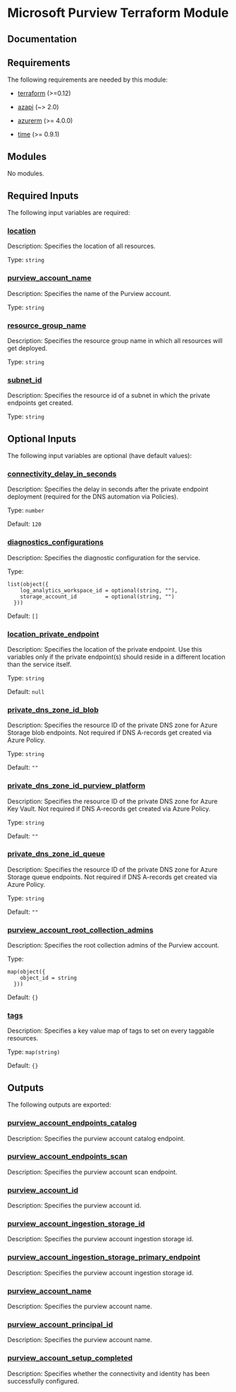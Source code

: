<!-- BEGIN_TF_DOCS -->
# Microsoft Purview Terraform Module

## Documentation
<!-- markdownlint-disable MD033 -->

## Requirements

The following requirements are needed by this module:

- <a name="requirement_terraform"></a> [terraform](#requirement\_terraform) (>=0.12)

- <a name="requirement_azapi"></a> [azapi](#requirement\_azapi) (~> 2.0)

- <a name="requirement_azurerm"></a> [azurerm](#requirement\_azurerm) (>= 4.0.0)

- <a name="requirement_time"></a> [time](#requirement\_time) (>= 0.9.1)

## Modules

No modules.

<!-- markdownlint-disable MD013 -->
<!-- markdownlint-disable MD034 -->
## Required Inputs

The following input variables are required:

### <a name="input_location"></a> [location](#input\_location)

Description: Specifies the location of all resources.

Type: `string`

### <a name="input_purview_account_name"></a> [purview\_account\_name](#input\_purview\_account\_name)

Description: Specifies the name of the Purview account.

Type: `string`

### <a name="input_resource_group_name"></a> [resource\_group\_name](#input\_resource\_group\_name)

Description: Specifies the resource group name in which all resources will get deployed.

Type: `string`

### <a name="input_subnet_id"></a> [subnet\_id](#input\_subnet\_id)

Description: Specifies the resource id of a subnet in which the private endpoints get created.

Type: `string`

## Optional Inputs

The following input variables are optional (have default values):

### <a name="input_connectivity_delay_in_seconds"></a> [connectivity\_delay\_in\_seconds](#input\_connectivity\_delay\_in\_seconds)

Description: Specifies the delay in seconds after the private endpoint deployment (required for the DNS automation via Policies).

Type: `number`

Default: `120`

### <a name="input_diagnostics_configurations"></a> [diagnostics\_configurations](#input\_diagnostics\_configurations)

Description: Specifies the diagnostic configuration for the service.

Type:

```hcl
list(object({
    log_analytics_workspace_id = optional(string, ""),
    storage_account_id         = optional(string, "")
  }))
```

Default: `[]`

### <a name="input_location_private_endpoint"></a> [location\_private\_endpoint](#input\_location\_private\_endpoint)

Description: Specifies the location of the private endpoint. Use this variables only if the private endpoint(s) should reside in a different location than the service itself.

Type: `string`

Default: `null`

### <a name="input_private_dns_zone_id_blob"></a> [private\_dns\_zone\_id\_blob](#input\_private\_dns\_zone\_id\_blob)

Description: Specifies the resource ID of the private DNS zone for Azure Storage blob endpoints. Not required if DNS A-records get created via Azure Policy.

Type: `string`

Default: `""`

### <a name="input_private_dns_zone_id_purview_platform"></a> [private\_dns\_zone\_id\_purview\_platform](#input\_private\_dns\_zone\_id\_purview\_platform)

Description: Specifies the resource ID of the private DNS zone for Azure Key Vault. Not required if DNS A-records get created via Azure Policy.

Type: `string`

Default: `""`

### <a name="input_private_dns_zone_id_queue"></a> [private\_dns\_zone\_id\_queue](#input\_private\_dns\_zone\_id\_queue)

Description: Specifies the resource ID of the private DNS zone for Azure Storage queue endpoints. Not required if DNS A-records get created via Azure Policy.

Type: `string`

Default: `""`

### <a name="input_purview_account_root_collection_admins"></a> [purview\_account\_root\_collection\_admins](#input\_purview\_account\_root\_collection\_admins)

Description: Specifies the root collection admins of the Purview account.

Type:

```hcl
map(object({
    object_id = string
  }))
```

Default: `{}`

### <a name="input_tags"></a> [tags](#input\_tags)

Description: Specifies a key value map of tags to set on every taggable resources.

Type: `map(string)`

Default: `{}`

## Outputs

The following outputs are exported:

### <a name="output_purview_account_endpoints_catalog"></a> [purview\_account\_endpoints\_catalog](#output\_purview\_account\_endpoints\_catalog)

Description: Specifies the purview account catalog endpoint.

### <a name="output_purview_account_endpoints_scan"></a> [purview\_account\_endpoints\_scan](#output\_purview\_account\_endpoints\_scan)

Description: Specifies the purview account scan endpoint.

### <a name="output_purview_account_id"></a> [purview\_account\_id](#output\_purview\_account\_id)

Description: Specifies the purview account id.

### <a name="output_purview_account_ingestion_storage_id"></a> [purview\_account\_ingestion\_storage\_id](#output\_purview\_account\_ingestion\_storage\_id)

Description: Specifies the purview account ingestion storage id.

### <a name="output_purview_account_ingestion_storage_primary_endpoint"></a> [purview\_account\_ingestion\_storage\_primary\_endpoint](#output\_purview\_account\_ingestion\_storage\_primary\_endpoint)

Description: Specifies the purview account ingestion storage id.

### <a name="output_purview_account_name"></a> [purview\_account\_name](#output\_purview\_account\_name)

Description: Specifies the purview account name.

### <a name="output_purview_account_principal_id"></a> [purview\_account\_principal\_id](#output\_purview\_account\_principal\_id)

Description: Specifies the purview account name.

### <a name="output_purview_account_setup_completed"></a> [purview\_account\_setup\_completed](#output\_purview\_account\_setup\_completed)

Description: Specifies whether the connectivity and identity has been successfully configured.

<!-- markdownlint-enable -->

<!-- END_TF_DOCS -->